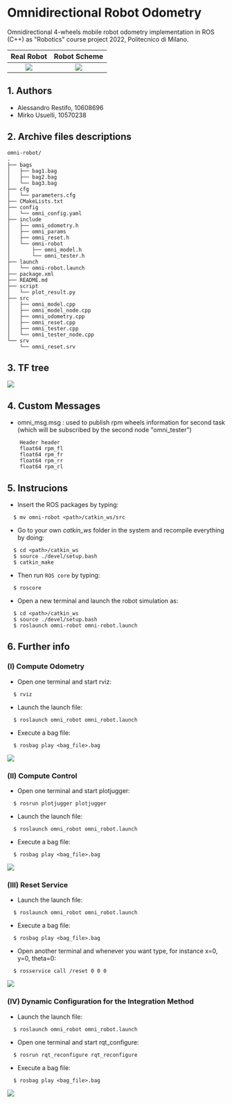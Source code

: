 # Omnidirectional Robot Odometry
Omnidirectional 4-wheels mobile robot odometry implementation in ROS (C++) as "Robotics" course project 2022, Politecnico di Milano.

Real Robot                 |  Robot Scheme
:-------------------------:|:-------------------------:
![](img/real.png)          |  ![](img/scheme.png)

## 1. Authors
- Alessandro Restifo, 10608696
- Mirko Usuelli, 10570238

## 2. Archive files descriptions
```
omni-robot/
.
├── bags
│   ├── bag1.bag
│   ├── bag2.bag
│   └── bag3.bag
├── cfg
│   └── parameters.cfg
├── CMakeLists.txt
├── config
│   └── omni_config.yaml
├── include
│   ├── omni_odometry.h
│   ├── omni_params
│   ├── omni_reset.h
│   └── omni-robot
│       ├── omni_model.h
│       └── omni_tester.h
├── launch
│   └── omni-robot.launch
├── package.xml
├── README.md
├── script
│   └── plot_result.py
├── src
│   ├── omni_model.cpp
│   ├── omni_model_node.cpp
│   ├── omni_odometry.cpp
│   ├── omni_reset.cpp
│   ├── omni_tester.cpp
│   └── omni_tester_node.cpp
└── srv
    └── omni_reset.srv
```

## 3. TF tree
![](img/tf.jpg)

## 4. Custom Messages
- omni_msg.msg : used to publish rpm wheels information for second task (which will be subscribed by the second node "omni_tester")
```
    Header header
    float64 rpm_fl
    float64 rpm_fr
    float64 rpm_rr
    float64 rpm_rl
```

## 5. Instrucions
- Insert the ROS packages by typing:
```
  $ mv omni-robot <path>/catkin_ws/src
```
- Go to your own *catkin_ws* folder in the system and recompile everything by doing:
```
  $ cd <path>/catkin_ws
  $ source ./devel/setup.bash
  $ catkin_make
```
- Then run `ROS core` by typing:
```
  $ roscore
```
- Open a new terminal and launch the robot simulation as:
```
  $ cd <path>/catkin_ws
  $ source ./devel/setup.bash
  $ roslaunch omni-robot omni-robot.launch
```

## 6. Further info
### (I) Compute Odometry
- Open one terminal and start rviz:
```
  $ rviz
```
- Launch the launch file:
```
  $ roslaunch omni_robot omni_robot.launch
```
- Execute a bag file:
```
  $ rosbag play <bag_file>.bag
```
![](img/goal_1.gif)

### (II) Compute Control
- Open one terminal and start plotjugger:
```
  $ rosrun plotjugger plotjugger
```
- Launch the launch file:
```
  $ roslaunch omni_robot omni_robot.launch
```
- Execute a bag file:
```
  $ rosbag play <bag_file>.bag
```
![](img/goal_2.gif)

### (III) Reset Service
- Launch the launch file:
```
  $ roslaunch omni_robot omni_robot.launch
```
- Execute a bag file:
```
  $ rosbag play <bag_file>.bag
```
- Open another terminal and whenever you want type, for instance x=0, y=0, theta=0:
```
  $ rosservice call /reset 0 0 0
```
![](img/goal_3.gif)

### (IV) Dynamic Configuration for the Integration Method
- Launch the launch file:
```
  $ roslaunch omni_robot omni_robot.launch
```
- Open one terminal and start rqt_configure:
```
  $ rosrun rqt_reconfigure rqt_reconfigure
```
- Execute a bag file:
```
  $ rosbag play <bag_file>.bag
```
![](img/goal_4.gif)
